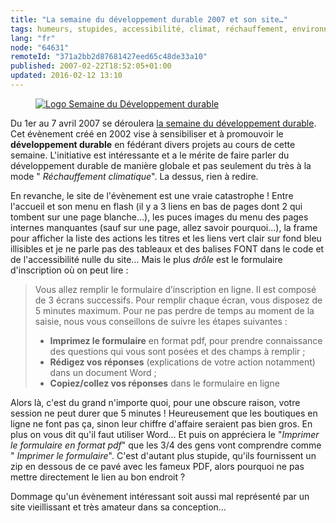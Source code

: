 ```yaml
---
title: "La semaine du développement durable 2007 et son site…"
tags: humeurs, stupides, accessibilité, climat, réchauffement, environnement, standards
lang: "fr"
node: "64631"
remoteId: "371a2bb2d87681427eed65c48de33a10"
published: 2007-02-22T18:52:05+01:00
updated: 2016-02-12 13:10
---
```




<figure class="object-left"><a href="/images/logo-semaine-du-developpement-durable.png"><img src="/images//logo-semaine-du-developpement-durable.png" alt="Logo Semaine du Développement durable">
</a></figure>


Du 1er au 7 avril 2007 se déroulera [la semaine du développement
durable](http://www.developpement-durable.gouv.fr/-La-semaine-europeenne-du-.html).
Cet évènement créé en 2002 vise à sensibiliser et à promouvoir le
**développement durable** en fédérant divers projets au cours de cette semaine.
L'initiative est intéressante et a le mérite de faire parler du développement
durable de manière globale et pas seulement du très à la mode &quot;
*Réchauffement climatique*&quot;. La dessus, rien à redire.


En revanche, le site de l'évènement est une vraie catastrophe ! Entre
l'accueil et son menu en
flash
(il y a 3 liens en bas de pages dont 2 qui tombent sur une page blanche…),
les puces images du menu des pages internes manquantes (sauf sur une page,
allez savoir pourquoi…), la frame pour afficher la liste des
actions
les titres et les liens vert clair sur fond bleu
illisibles
et je ne parle pas des tableaux et des balises FONT dans le code et de
l'accessibilité nulle du site… Mais le plus *drôle* est le formulaire
d'inscription où on peut
lire&nbsp;:

> Vous allez remplir le formulaire d’inscription en ligne. Il est composé de
3 écrans successifs. Pour remplir chaque écran, vous disposez de 5 minutes
maximum.
> Pour ne pas perdre de temps au moment de la saisie, nous vous conseillons de
suivre les étapes suivantes&nbsp;:
> * **Imprimez le formulaire** en format pdf, pour prendre connaissance des
questions qui vous sont posées et des champs à remplir ;
> * **Rédigez vos
réponses** (explications de votre action notamment) dans un document Word ;
> * **Copiez/collez vos réponses** dans le formulaire en ligne


Alors là, c'est du grand n'importe quoi, pour une obscure raison, votre session
ne peut durer que 5 minutes&nbsp;! Heureusement que les boutiques en ligne ne font
pas ça, sinon leur chiffre d'affaire seraient pas bien gros. En plus on vous
dit qu'il faut utiliser Word… Et puis on appréciera le &quot;*Imprimer le
formulaire en format pdf*&quot; que les 3/4 des gens vont comprendre comme
&quot; *Imprimer le formulaire*&quot;. C'est d'autant plus stupide, qu'ils
fournissent un zip en dessous de ce pavé avec les fameux PDF, alors pourquoi ne
pas mettre directement le lien au bon endroit&nbsp;?

Dommage qu'un évènement intéressant soit aussi mal représenté par un site
vieillissant et très amateur dans sa conception…
